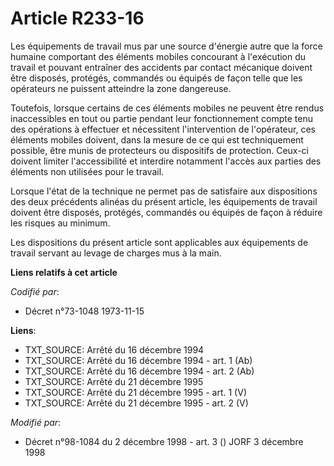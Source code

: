 # Article R233-16

Les équipements de travail mus par une source d'énergie autre que la force humaine comportant des éléments mobiles concourant
à l'exécution du travail et pouvant entraîner des accidents par contact mécanique doivent être disposés, protégés, commandés
ou équipés de façon telle que les opérateurs ne puissent atteindre la zone dangereuse.

Toutefois, lorsque certains de ces éléments mobiles ne peuvent être rendus inaccessibles en tout ou partie pendant leur
fonctionnement compte tenu des opérations à effectuer et nécessitent l'intervention de l'opérateur, ces éléments mobiles
doivent, dans la mesure de ce qui est techniquement possible, être munis de protecteurs ou dispositifs de protection. Ceux-ci
doivent limiter l'accessibilité et interdire notamment l'accès aux parties des éléments non utilisées pour le travail.

Lorsque l'état de la technique ne permet pas de satisfaire aux dispositions des deux précédents alinéas du présent article,
les équipements de travail doivent être disposés, protégés, commandés ou équipés de façon à réduire les risques au minimum.

Les dispositions du présent article sont applicables aux équipements de travail servant au levage de charges mus à la main.

**Liens relatifs à cet article**

_Codifié par_:

  - Décret n°73-1048 1973-11-15

**Liens**:

  - TXT_SOURCE: Arrêté du 16 décembre 1994
  - TXT_SOURCE: Arrêté du 16 décembre 1994 - art. 1 (Ab)
  - TXT_SOURCE: Arrêté du 16 décembre 1994 - art. 2 (Ab)
  - TXT_SOURCE: Arrêté du 21 décembre 1995
  - TXT_SOURCE: Arrêté du 21 décembre 1995 - art. 1 (V)
  - TXT_SOURCE: Arrêté du 21 décembre 1995 - art. 2 (V)

_Modifié par_:

  - Décret n°98-1084 du 2 décembre 1998 - art. 3 () JORF 3 décembre 1998
